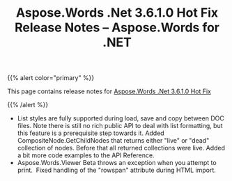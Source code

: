 ﻿---
title: Aspose.Words .Net 3.6.1.0 Hot Fix Release Notes – Aspose.Words for .NET
articleTitle: Aspose.Words .Net 3.6.1.0 Hot Fix Release Notes
linktitle: Aspose.Words .Net 3.6.1.0 Hot Fix Release Notes
description: "Aspose.Words .Net 3.6.1.0 Hot Fix Release Notes – learn about the latest updates and fixes."
type: docs
weight: 100
url: /net/aspose-words-net-3-6-1-0-hot-fix-release-notes/
---

{{% alert color="primary" %}} 

This page contains release notes for [Aspose.Words .Net 3.6.1.0 Hot Fix](https://downloads.aspose.com/words/net)

{{% /alert %}} 

- List styles are fully supported during load, save and copy between DOC files. Note there is still no rich public API to deal with list formatting, but this feature is a prerequisite step towards it.
  Added CompositeNode.GetChildNodes that returns either "live" or "dead" collection of nodes. Before that all returned collections were live. 
  Added a bit more code examples to the API Reference. 
- Aspose.Words.Viewer Beta throws an exception when you attempt to print. 
  Fixed handling of the "rowspan" attribute during HTML import. 
